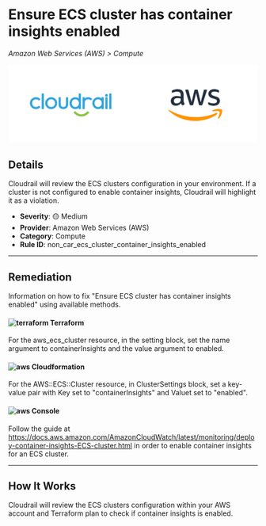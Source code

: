# Ensure ECS cluster has container insights enabled

*Amazon Web Services (AWS) > Compute*

![Cloudrail and Amazon Web Services (AWS) logos](../images/cloudrail_aws.png)

## Details
Cloudrail will review the ECS clusters configuration in your environment. If a cluster is not configured to enable container insights, Cloudrail will highlight it as a violation.

- **Severity**: 🟡 Medium
- **Provider**: Amazon Web Services (AWS)
- **Category**: Compute
- **Rule ID**: non_car_ecs_cluster_container_insights_enabled

---

## Remediation
Information on how to fix "Ensure ECS cluster has container insights enabled" using available methods.


####  <img src="../_media/emojis/terraform.png" alt="terraform" width="20"/>  Terraform
For the aws_ecs_cluster resource, in the setting block, set the name argument to containerInsights and the value argument to enabled.








#### <img src="../_media/emojis/aws.png" alt="aws" width="20"/> Cloudformation
For the AWS::ECS::Cluster resource, in ClusterSettings block, set a key-value pair with Key set to "containerInsights" and Valuet set to "enabled".



####  <img src="../_media/emojis/aws.png" alt="aws" width="20"/> Console
Follow the guide at <https://docs.aws.amazon.com/AmazonCloudWatch/latest/monitoring/deploy-container-insights-ECS-cluster.html> in order to enable container insights for an ECS cluster.




---

## How It Works
Cloudrail will review the ECS clusters configuration within your AWS account and Terraform plan to check if container insights is enabled.